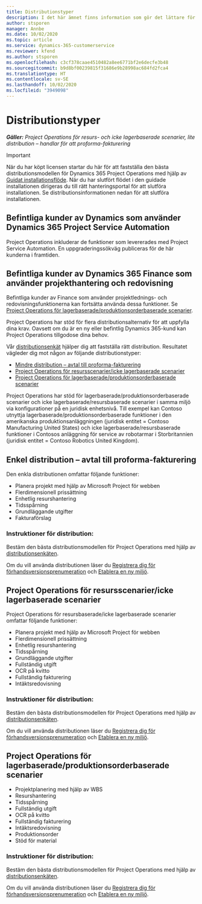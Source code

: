 ```yaml
---
title: Distributionstyper
description: I det här ämnet finns information som gör det lättare för dig att fastställa korrekt distributionstyp av Project Operations för ditt företag.
author: stsporen
manager: Annbe
ms.date: 10/02/2020
ms.topic: article
ms.service: dynamics-365-customerservice
ms.reviewer: kfend
ms.author: stsporen
ms.openlocfilehash: c3cf378caae4510482a8ee6771bf2e6decfe3b48
ms.sourcegitcommit: b9d8bf00239815f31686e9b28998ac684fd2fca4
ms.translationtype: HT
ms.contentlocale: sv-SE
ms.lasthandoff: 10/02/2020
ms.locfileid: "3949098"
---
```

# <a name="deployment-types"></a>Distributionstyper

_**Gäller:** Project Operations för resurs- och icke lagerbaserade scenarier, lite distribution – handlar för att proforma-fakturering_

> [!IMPORTANT]
> När du har köpt licensen startar du här för att fastställa den bästa distributionsmodellen för Dynamics 365 Project Operations med hjälp av [Guidat installationsflöde](https://aka.ms/provisionprojectoperations).
> När du har slutfört flödet i den guidade installationen dirigeras du till rätt hanteringsportal för att slutföra installationen. Se distributionsinformationen nedan för att slutföra installationen.


## <a name="existing-customers-of-dynamics-using-dynamics-365-project-service-automation"></a>Befintliga kunder av Dynamics som använder Dynamics 365 Project Service Automation
Project Operations inkluderar de funktioner som levererades med Project Service Automation. En uppgraderingssökväg publiceras för de här kunderna i framtiden.

## <a name="existing-customers-of-dynamics-365-finance-using-project-management-and-accounting"></a>Befintliga kunder av Dynamics 365 Finance som använder projekthantering och redovisning 

Befintliga kunder av Finance som använder projektlednings- och redovisningsfunktionerna kan fortsätta använda dessa funktioner. Se [Project Operations för lagerbaserade/produktionsorderbaserade scenarier](#pma).

Project Operations har stöd för flera distributionsalternativ för att uppfylla dina krav. Oavsett om du är en ny eller befintlig Dynamics 365-kund kan Project Operations tillgodose dina behov.

Vår [distributionsenkät](https://aka.ms/provisionprojectoperations) hjälper dig att fastställa rätt distribution. Resultatet vägleder dig mot någon av följande distributionstyper:

- [Mindre distribution – avtal till proforma-fakturering](#lite)
- [Project Operations för resursscenarier/icke lagerbaserade scenarier](#integrated)
- [Project Operations för lagerbaserade/produktionsorderbaserade scenarier](#pma)

Project Operations har stöd för lagerbaserade/produktionsorderbaserade scenarier och icke lagerbaserade/resursbaserade scenarier i samma miljö via konfigurationer på en juridisk enhetsnivå. Till exempel kan Contoso utnyttja lagerbaserade/produktionsorderbaserade funktioner i den amerikanska produktionsanläggningen (juridisk entitet = Contoso Manufacturing United States) och icke lagerbaserade/resursbaserade funktioner i Contosos anläggning för service av robotarmar i Storbritannien (juridisk entitet = Contoso Robotics United Kingdom).

## <a name="a-namelitelite-deployment---deal-to-proforma-invoicing"></a><a name="lite"><a/>Enkel distribution – avtal till proforma-fakturering
Den enkla distributionen omfattar följande funktioner:

- Planera projekt med hjälp av Microsoft Project för webben
- Flerdimensionell prissättning
- Enhetlig resurshantering
- Tidsspårning
- Grundläggande utgifter
- Fakturaförslag

### <a name="deployment-steps"></a>Instruktioner för distribution:
Bestäm den bästa distributionsmodellen för Project Operations med hjälp av [distributionsenkäten](https://aka.ms/provisionprojectoperations).

Om du vill använda distributionen läser du [Registrera dig för förhandsversionsprenumeration](lite-preview-subscription-sign-up.md) och [Etablera en ny miljö](lite-deployment.md). 


## <a name="a-nameintegratedproject-operations-for-resourcenon-stocked-scenarios"></a><a name="integrated"><a/>Project Operations för resursscenarier/icke lagerbaserade scenarier
Project Operations för resursbaserade/icke lagerbaserade scenarier omfattar följande funktioner:
  
- Planera projekt med hjälp av Microsoft Project för webben
- Flerdimensionell prissättning
- Enhetlig resurshantering
- Tidsspårning
- Grundläggande utgifter
- Fullständig utgift
- OCR på kvitto
- Fullständig fakturering
- Intäktsredovisning

### <a name="deployment-steps"></a>Instruktioner för distribution:
Bestäm den bästa distributionsmodellen för Project Operations med hjälp av [distributionsenkäten](https://aka.ms/provisionprojectoperations).

Om du vill använda distributionen läser du [Registrera dig för förhandsversionsprenumeration](resource-sign-up-preview-subscription.md) och [Etablera en ny miljö](resource-provision-new-environment.md). 


## <a name="project-operations-for-stockedproduction-order-scenarios"></a><a name="pma"></a>Project Operations för lagerbaserade/produktionsorderbaserade scenarier

- Projektplanering med hjälp av WBS
- Resurshantering
- Tidsspårning
- Fullständig utgift
- OCR på kvitto
- Fullständig fakturering
- Intäktsredovisning
- Produktionsorder
- Stöd för material

### <a name="deployment-steps"></a>Instruktioner för distribution:
Bestäm den bästa distributionsmodellen för Project Operations med hjälp av [distributionsenkäten](https://aka.ms/provisionprojectoperations).

Om du vill använda distributionen läser du [Registrera dig för förhandsversionsprenumeration](https://docs.microsoft.com/dynamics365/fin-ops-core/dev-itpro/dev-tools/sign-up-preview-subscription?toc=/dynamics365/finance/toc.json) och [Etablera en ny miljö](https://docs.microsoft.com/dynamics365/fin-ops-core/dev-itpro/deployment/deploy-demo-environment?toc=/dynamics365/finance/toc.json). 



